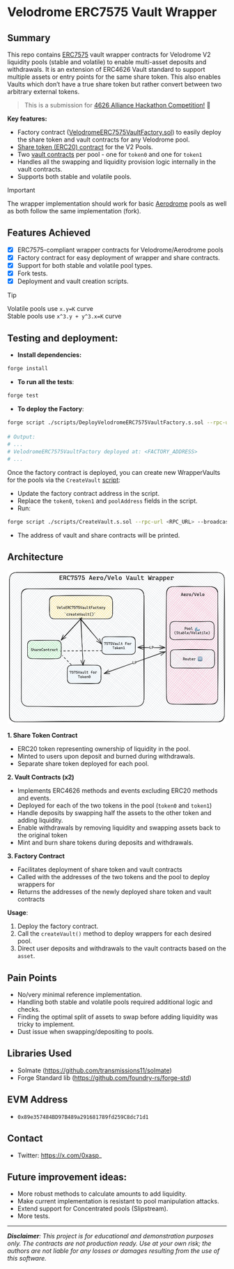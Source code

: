 # Velodrome ERC7575 Vault Wrapper 

## Summary
This repo contains [ERC7575](https://eips.ethereum.org/EIPS/eip-7575) vault wrapper contracts for Velodrome V2 liquidity pools (stable and volatile) to enable multi-asset deposits and withdrawals. It is an extension of ERC4626 Vault standard to support multiple assets or entry points for the same share token. This also enables Vaults which don’t have a true share token but rather convert between two arbitrary external tokens.

> This is a submission for [4626 Alliance Hackathon Competition!](https://x.com/erc4626/status/1808141681805422754) 🎉

**Key features:**
- Factory contract ([VelodromeERC7575VaultFactory.sol](../velodrome-7575-wrapper/src/VelodromeERC7575VaultFactory.sol)) to easily deploy the share token and vault contracts for any Velodrome pool.
- [Share token (ERC20) contract](../velodrome-7575-wrapper/src/VelodromeERC7575Share.sol) for the V2 Pools. 
- Two [vault contracts](../velodrome-7575-wrapper/src/VelodromeERC7575Vault.sol) per pool - one for `token0` and one for `token1`
- Handles all the swapping and liquidity provision logic internally in the vault contracts.
- Supports both stable and volatile pools.

> [!IMPORTANT]
> The wrapper implementation should work for basic [Aerodrome](aerodrome.finance) pools as well as both follow the same implementation (fork).


## Features Achieved
- [x] ERC7575-compliant wrapper contracts for Velodrome/Aerodrome pools
- [x] Factory contract for easy deployment of wrapper and share contracts.
- [x] Support for both stable and volatile pool types.
- [x] Fork tests.
- [x] Deployment and vault creation scripts.

> [!TIP]
> Volatile pools use `x.y=K` curve <br/>
> Stable pools use `x^3.y + y^3.x=K` curve


## Testing and deployment:
- **Install dependencies:**
```sh
forge install
```

- **To run all the tests**:
```sh
forge test
```

- **To deploy the Factory**:
```sh
forge script ./scripts/DeployVelodromeERC7575VaultFactory.s.sol --rpc-url <RPC_URL> --broadcast

# Output:
# ...
# VelodromeERC7575VaultFactory deployed at: <FACTORY_ADDRESS>
# ...
```

Once the factory contract is deployed, you can create new WrapperVaults for the pools via the `CreateVault` [script](./scripts/CreateVault.s.sol):
- Update the factory contract address in the script.
- Replace the `token0`, `token1` and `poolAddress` fields in the script.
- Run:
```sh
forge script ./scripts/CreateVault.s.sol --rpc-url <RPC_URL> --broadcast
```
- The address of vault and share contracts will be printed.

## Architecture

![](./assets/7575wrapper-arch.png)

**1. Share Token Contract**
 - ERC20 token representing ownership of liquidity in the pool.
 - Minted to users upon deposit and burned during withdrawals.
 - Separate share token deployed for each pool.

**2. Vault Contracts (x2)**
 - Implements ERC4626 methods and events excluding ERC20 methods and events. 
 - Deployed for each of the two tokens in the pool (`token0` and `token1`)  
 - Handle deposits by swapping half the assets to the other token and adding liquidity.
 - Enable withdrawals by removing liquidity and swapping assets back to the original token
 - Mint and burn share tokens during deposits and withdrawals.

**3. Factory Contract**
 - Facilitates deployment of share token and vault contracts
 - Called with the addresses of the two tokens and the pool to deploy wrappers for
 - Returns the addresses of the newly deployed share token and vault contracts

**Usage**:
1. Deploy the factory contract.
2. Call the `createVault()` method to deploy wrappers for each desired pool.
3. Direct user deposits and withdrawals to the vault contracts based on the `asset`.

## Pain Points
- No/very minimal reference implementation. 
- Handling both stable and volatile pools required additional logic and checks.
- Finding the optimal split of assets to swap before adding liquidity was tricky to implement.
- Dust issue when swapping/depositing to pools. 

## Libraries Used
- Solmate (https://github.com/transmissions11/solmate)
- Forge Standard lib (https://github.com/foundry-rs/forge-std)

## EVM Address
- `0x89e357484BD97B489a291681789fd259C8dc71d1`

## Contact
- Twitter: https://x.com/0xasp_

## Future improvement ideas:
- More robust methods to calculate amounts to add liquidity.
- Make current implementation is resistant to pool manipulation attacks.
- Extend support for Concentrated pools (Slipstream).
- More tests.

--- 

***Disclaimer**: This project is for educational and demonstration purposes only. The contracts are not production ready. Use at your own risk; the authors are not liable for any losses or damages resulting from the use of this software.*